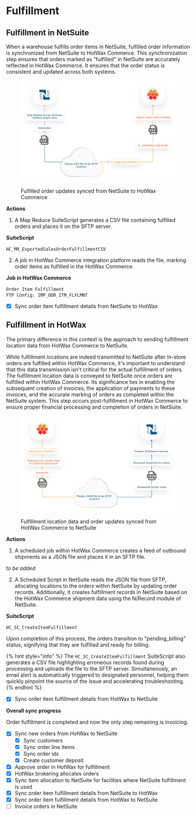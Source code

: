 # Fulfillment

## Fulfillment in NetSuite

When a warehouse fulfills order items in NetSuite, fulfilled order information is synchronized from NetSuite to HotWax Commerce. This synchronization step ensures that orders marked as "fulfilled" in NetSuite are accurately reflected in HotWax Commerce. It ensures that the order status is consistent and updated across both systems.

<figure><img src="../../.gitbook/assets/Fulfillment update NetSuite.png" alt=""><figcaption><p>Fulfilled order updates synced from NetSuite to HotWax Commerce</p></figcaption></figure>

**Actions**

1. A Map Reduce SuiteScript generates a CSV file containing fulfilled orders and places it on the SFTP server.

**SuiteScript**

```
HC_MR_ExportedSalesOrderFulfillmentCSV
```

2. A job in HotWax Commerce integration platform reads the file, marking order items as fulfilled in the HotWax Commerce.

**Job in HotWax Commerce**

```
Order Item Fulfillment
FTP Config: IMP_ODR_ITM_FLFLMNT
```

* [x] Sync order item fulfillment details from NetSuite to HotWax

## Fulfillment in HotWax

The primary difference in this context is the approach to sending fulfillment location data from HotWax Commerce to NetSuite.

While fulfillment locations are indeed transmitted to NetSuite after in-store orders are fulfilled within HotWax Commerce, it's important to understand that this data transmission isn't critical for the actual fulfillment of orders. The fulfillment location data is conveyed to NetSuite once orders are fulfilled within HotWax Commerce. Its significance lies in enabling the subsequent creation of invoices, the application of payments to these invoices, and the accurate marking of orders as completed within the NetSuite system. This step occurs post-fulfillment in HotWax Commerce to ensure proper financial processing and completion of orders in NetSuite.

<figure><img src="../../.gitbook/assets/Fulfillment update HotWax.png" alt=""><figcaption><p>Fulfillment location data and order updates synced from HotWax Commerce to NetSuite</p></figcaption></figure>

**Actions**

1. A scheduled job within HotWax Commerce creates a feed of outbound shipments as a JSON file and places it in an SFTP file.

_to be added_

2. A Scheduled Script in NetSuite reads the JSON file from SFTP, allocating locations to the orders within NetSuite by updating order records. Additionally, it creates fulfillment records in NetSuite based on the HotWax Commerce shipment data using the N/Record module of NetSuite.

**SuiteScript**

```
HC_SC_CreateItemFulfillment
```

Upon completion of this process, the orders transition to "pending\_billing" status, signifying that they are fulfilled and ready for billing.

{% hint style="info" %}
The `HC_SC_CreateItemFulfillment` SuiteScript also generates a CSV file highlighting erroneous records found during processing and uploads the file to the SFTP server. Simultaneously, an email alert is automatically triggered to designated personnel, helping them quickly pinpoint the source of the issue and accelerating troubleshooting.
{% endhint %}

* [x] Sync order item fulfillment details from HotWax to NetSuite

**Overall sync progress**

Order fulfillment is completed and now the only step remaining is invoicing.

* [x] Sync new orders from HotWax to NetSuite
  * [x] Sync customers
  * [x] Sync order line items
  * [x] Sync order ids
  * [x] Create customer deposit
* [x] Approve order in HotWax for fulfillment
* [x] HotWax brokering allocates orders
* [x] Sync item allocation to NetSuite for facilities where NetSuite fulfillment is used
* [x] Sync order item fulfillment details from NetSuite to HotWax
* [x] Sync order item fulfillment details from HotWax to NetSuite
* [ ] Invoice orders in NetSuite
